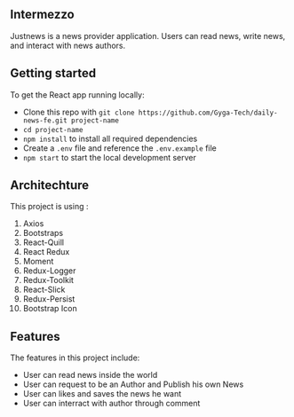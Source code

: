 ## Intermezzo

Justnews is a news provider application. Users can read news, write news, and interact with news authors.

## Getting started

To get the React app running locally:

* Clone this repo with `git clone https://github.com/Gyga-Tech/daily-news-fe.git project-name`
* `cd project-name`
* `npm install` to install all required dependencies
* Create a `.env` file and reference the `.env.example` file
* `npm start` to start the local development server

## Architechture

This project is using :
1. Axios
2. Bootstraps
3. React-Quill
4. React Redux
5. Moment
6. Redux-Logger 
7. Redux-Toolkit 
8. React-Slick
9. Redux-Persist
10. Bootstrap Icon 

## Features
The features in this project include:
- User can read news inside the world
- User can request to be an Author and Publish his own News
- User can likes and saves the news he want
- User can interract with author through comment

